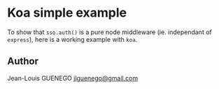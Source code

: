 # Koa simple example

To show that `sso.auth()` is a pure node middleware (ie. independant of `express`), here is a working example with `koa`.

## Author

Jean-Louis GUENEGO <jlguenego@gmail.com>